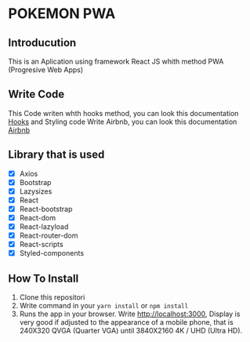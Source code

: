 # POKEMON PWA

## Introducution
This is an Aplication using framework React JS whith method PWA (Progresive Web Apps)

## Write Code
This Code writen whth hooks method, you can look this documentation [Hooks]([reactjs.org](https://reactjs.org/docs/hooks-intro.html)) and Styling code Write Airbnb, you can look this documentation [Airbnb]([github.com/airbnb](https://github.com/airbnb))

## Library that is used
- [x] Axios
- [x] Bootstrap
- [x] Lazysizes
- [x] React
- [x] React-bootstrap
- [x] React-dom
- [x] React-lazyload
- [x] React-router-dom
- [x] React-scripts
- [x] Styled-components

## How To Install

1. Clone this repositori
2. Write command in your `yarn install` or `npm install`
3. Runs the app in your browser. Write [http://localhost:3000](http://localhost:3000), Display is very good if adjusted to the appearance of a mobile phone, that is 240X320	QVGA (Quarter VGA) until 3840X2160	4K / UHD (Ultra HD).
